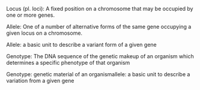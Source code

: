 Locus (pl. loci):  A fixed position on a chromosome that may be occupied by one or more genes. 

Allele: One of a number of alternative forms of the same gene occupying a given locus on a chromosome.

Allele: a basic unit to describe a variant form of a given gene

Genotype: The DNA sequence  of the genetic makeup of an organism which determines a specific phenotype of that organism

Genotype: genetic material of an organismallele: a basic unit to describe a variation from a given gene